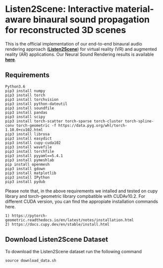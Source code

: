 # Listen2Scene: Interactive material-aware binaural sound propagation for reconstructed 3D scenes

This is the official implementation of our end-to-end binaural audio rendering approach ([**Listen2Scene**](https://arxiv.org/pdf/2302.02809.pdf)) for virtual reality (VR) and augmented reality (AR) applications. Our Neural Sound Rendering results is available [**here**](https://anton-jeran.github.io/Listen2Scene/).


## Requirements

```
Python3.6
pip3 install numpy
pip3 install torch
pip3 install torchvision
pip3 install python-dateutil
pip3 install soundfile
pip3 install pandas
pip3 install scipy
pip3 install torch-scatter torch-sparse torch-cluster torch-spline-conv torch-geometric -f https://data.pyg.org/whl/torch-1.10.0+cu102.html
pip3 install librosa
pip3 install easydict
pip3 install cupy-cuda102
pip3 install wavefile
pip3 install torchfile
pip3 install pyyaml==5.4.1
pip3 install pymeshlab
pip install openmesh
pip3 install gdown
pip3 install matplotlib
pip3 install IPython
pip3 install pydub
```
Please note that, in the above requirements we intalled and tested on cupy library and torch-geometric library compbatible with CUDAv10.2. For different CUDA version, you can find the appropiate installation commands here.

```
1) https://pytorch-geometric.readthedocs.io/en/latest/notes/installation.html
2) https://docs.cupy.dev/en/stable/install.html

```

## Download Listen2Scene Dataset

To download the Listen2Scene dataset run the following command  
```
source download_data.sh
```


